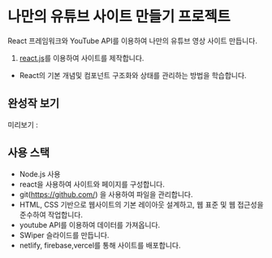# 나만의 유튜브 사이트 만들기 프로젝트

React 프레임워크와 YouTube API를 이용하여  나만의 유튜브 영상 사이트 만듭니다.  


1. [react.js](https://github.com/webstoryboy/port2023-react)를 이용하여 사이트를 제작합니다.

- React의 기본 개념및 컴포넌트 구조화와 상태를 관리하는 방법을 학습합니다.



## 완성작 보기

미리보기 :

## 사용 스택
- Node.js 사용
- react을 사용하여 사이트와 페이지를 구성합니다.
- git(https://github.com/) 을 사용하여 파일을 관리합니다.
- HTML, CSS 기반으로 웹사이트의 기본 레이아웃 설계하고, 웹 표준 및 웹 접근성을 준수하여 작업합니다.
- youtube API를 이용하여 데이터를 가져옵니다.
- SWiper 슬라이드를 만듭니다.
- netlify, firebase,vercel를 통해 사이트를 배포합니다.
